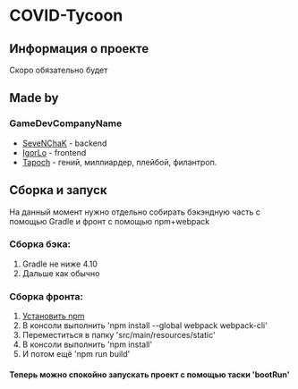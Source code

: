 # COVID-Tycoon

## Информация о проекте

Скоро обязательно будет

## Made by
### GameDevCompanyName
* [SeveNChaK](https://github.com/SeveNChaK) - backend
* [IgorLo](https://github.com/IgorLo) - frontend
* [Tapoch](https://github.com/Tapoch) - гений, миллиардер, плейбой, филантроп.

## Сборка и запуск

На данный момент нужно отдельно собирать бэкэндную часть с помощью Gradle и фронт с помощью npm+webpack

### Сборка бэка:
1. Gradle не ниже 4.10
2. Дальше как обычно

### Сборка фронта:

1. [Установить npm](https://www.npmjs.com/get-npm)
2. В консоли выполнить 'npm install --global webpack webpack-cli'
3. Переместиться в папку 'src/main/resources/static'
4. В консоли выполнить 'npm install'
5. И потом ещё 'npm run build'

#### Теперь можно спокойно запускать проект с помощью таски 'bootRun'
